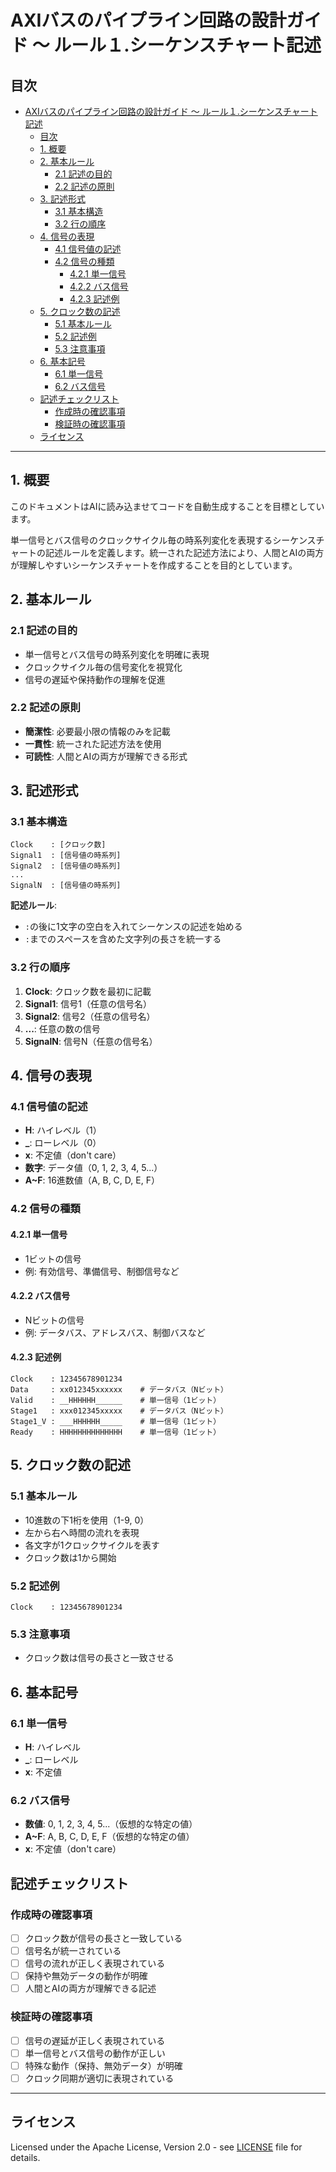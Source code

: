 # AXIバスのパイプライン回路の設計ガイド ～ ルール１.シーケンスチャート記述

## 目次

- [AXIバスのパイプライン回路の設計ガイド ～ ルール１.シーケンスチャート記述](#axiバスのパイプライン回路の設計ガイド--ルール１シーケンスチャート記述)
  - [目次](#目次)
  - [1. 概要](#1-概要)
  - [2. 基本ルール](#2-基本ルール)
    - [2.1 記述の目的](#21-記述の目的)
    - [2.2 記述の原則](#22-記述の原則)
  - [3. 記述形式](#3-記述形式)
    - [3.1 基本構造](#31-基本構造)
    - [3.2 行の順序](#32-行の順序)
  - [4. 信号の表現](#4-信号の表現)
    - [4.1 信号値の記述](#41-信号値の記述)
    - [4.2 信号の種類](#42-信号の種類)
      - [4.2.1 単一信号](#421-単一信号)
      - [4.2.2 バス信号](#422-バス信号)
      - [4.2.3 記述例](#423-記述例)
  - [5. クロック数の記述](#5-クロック数の記述)
    - [5.1 基本ルール](#51-基本ルール)
    - [5.2 記述例](#52-記述例)
    - [5.3 注意事項](#53-注意事項)
  - [6. 基本記号](#6-基本記号)
    - [6.1 単一信号](#61-単一信号)
    - [6.2 バス信号](#62-バス信号)
  - [記述チェックリスト](#記述チェックリスト)
    - [作成時の確認事項](#作成時の確認事項)
    - [検証時の確認事項](#検証時の確認事項)
  - [ライセンス](#ライセンス)

---

## 1. 概要

このドキュメントはAIに読み込ませてコードを自動生成することを目標としています。

単一信号とバス信号のクロックサイクル毎の時系列変化を表現するシーケンスチャートの記述ルールを定義します。統一された記述方法により、人間とAIの両方が理解しやすいシーケンスチャートを作成することを目的としています。

## 2. 基本ルール

### 2.1 記述の目的
- 単一信号とバス信号の時系列変化を明確に表現
- クロックサイクル毎の信号変化を視覚化
- 信号の遅延や保持動作の理解を促進

### 2.2 記述の原則
- **簡潔性**: 必要最小限の情報のみを記載
- **一貫性**: 統一された記述方法を使用
- **可読性**: 人間とAIの両方が理解できる形式

## 3. 記述形式

### 3.1 基本構造
```
Clock    : [クロック数]
Signal1  : [信号値の時系列]
Signal2  : [信号値の時系列]
...
SignalN  : [信号値の時系列]
```

**記述ルール**: 
- `:`の後に1文字の空白を入れてシーケンスの記述を始める
- `:`までのスペースを含めた文字列の長さを統一する

### 3.2 行の順序
1. **Clock**: クロック数を最初に記載
2. **Signal1**: 信号1（任意の信号名）
3. **Signal2**: 信号2（任意の信号名）
4. **...**: 任意の数の信号
5. **SignalN**: 信号N（任意の信号名）

## 4. 信号の表現

### 4.1 信号値の記述
- **H**: ハイレベル（1）
- **_**: ローレベル（0）
- **x**: 不定値（don't care）
- **数字**: データ値（0, 1, 2, 3, 4, 5...）
- **A~F**: 16進数値（A, B, C, D, E, F）

### 4.2 信号の種類

#### 4.2.1 単一信号
- 1ビットの信号
- 例: 有効信号、準備信号、制御信号など

#### 4.2.2 バス信号
- Nビットの信号
- 例: データバス、アドレスバス、制御バスなど

#### 4.2.3 記述例
```
Clock    : 12345678901234
Data     : xx012345xxxxxx    # データバス（Nビット）
Valid    : __HHHHHH______    # 単一信号（1ビット）
Stage1   : xxx012345xxxxx    # データバス（Nビット）
Stage1_V : ___HHHHHH_____    # 単一信号（1ビット）
Ready    : HHHHHHHHHHHHHH    # 単一信号（1ビット）
```

## 5. クロック数の記述

### 5.1 基本ルール
- 10進数の下1桁を使用（1-9, 0）
- 左から右へ時間の流れを表現
- 各文字が1クロックサイクルを表す
- クロック数は1から開始

### 5.2 記述例
```
Clock    : 12345678901234
```

### 5.3 注意事項
- クロック数は信号の長さと一致させる

## 6. 基本記号

### 6.1 単一信号
- **H**: ハイレベル
- **_**: ローレベル
- **x**: 不定値

### 6.2 バス信号
- **数値**: 0, 1, 2, 3, 4, 5...（仮想的な特定の値）
- **A~F**: A, B, C, D, E, F（仮想的な特定の値）
- **x**: 不定値（don't care）

## 記述チェックリスト

### 作成時の確認事項
- [ ] クロック数が信号の長さと一致している
- [ ] 信号名が統一されている
- [ ] 信号の流れが正しく表現されている
- [ ] 保持や無効データの動作が明確
- [ ] 人間とAIの両方が理解できる記述

### 検証時の確認事項
- [ ] 信号の遅延が正しく表現されている
- [ ] 単一信号とバス信号の動作が正しい
- [ ] 特殊な動作（保持、無効データ）が明確
- [ ] クロック同期が適切に表現されている

---

## ライセンス

Licensed under the Apache License, Version 2.0 - see [LICENSE](https://www.apache.org/licenses/LICENSE-2.0) file for details. 